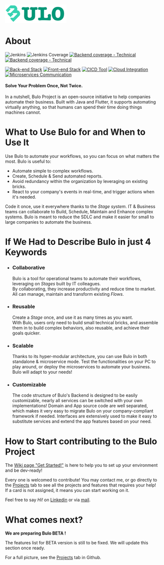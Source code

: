 <img src="docs/assets/bulo-logo-alpha-FULL-NAME.svg" width="200" alt="Bulo logo" />

# About  
![Jenkins](https://img.shields.io/jenkins/build?jobUrl=http%3A%2F%2Fload-balancer-jenkins-master-1462245991.ap-northeast-1.elb.amazonaws.com%3A8080%2Fjob%2FBackend%2520CI-Build%2F&logo=jenkins&logoColor=d24939&label=Current%20CI%20Build&labelColor=123456)
![Jenkins Coverage](https://img.shields.io/jenkins/coverage/apiv4?jobUrl=http%3A%2F%2Fload-balancer-jenkins-master-1462245991.ap-northeast-1.elb.amazonaws.com%3A8080%2Fjob%2FBackend%2520CI-Build%2F&logo=codecov&logoColor=00ff00&label=Backend%20-%20domain%20coverage&labelColor=123456)
[![Backend coverage - Technical](https://img.shields.io/badge/Backend%20--%20infra%20coverage-0%25-555555.svg?logo=codecov&logoColor=00ff00&labelColor=123456)]()
[![Backend coverage - Technical](https://img.shields.io/badge/Frontend%20--%20coverage-0%25-555555.svg?logo=codecov&logoColor=00ff00&labelColor=123456)]()


[![Back-end Stack](https://img.shields.io/badge/Back--end-Java_17_%28LTS%29-008b61.svg?logo=oracle&logoColor=f80000&labelColor=123456)]()
[![Front-end Stack](https://img.shields.io/badge/Front--end-Flutter_3.10-008b61.svg?logo=flutter&logoColor=02569b&labelColor=123456)]()
[![CICD Tool](https://img.shields.io/badge/CI/CD-Jenkins-008b61.svg?logo=jenkins&logoColor=d24939&labelColor=123456)]()
[![Cloud Integration](https://img.shields.io/badge/Cloud-AWS-008b61.svg?logo=amazonaws&logoColor=ff9900&labelColor=123456)]()
[![Microservices Communication](https://img.shields.io/badge/Inter--Services-Kafka_2.13-008b61.svg?logo=apachekafka&logoColor=dddddd&labelColor=123456)]()

#### Solve Your Problem Once, Not Twice.

In a nutshell, Bulo Project is an open-source initiative to help companies automate their business. 
Built with Java and Flutter, it supports automating virtually anything, so that humans can spend their time doing things machines cannot.

# What to Use Bulo for and When to Use It   

Use Bulo to automate your workflows, so you can focus on what matters the most. Bulo is useful to:
- Automate simple to complex workflows.
- Create, Schedule & Send automated reports.
- Avoid redundancy within the organization by leveraging on existing bricks.
- React to your company's events in real-time, and trigger actions when it's needed.

Code it once, use it everywhere thanks to the _Stage system_. IT & Business teams can collaborate to Build, Schedule, Maintain and Enhance complex systems. 
Bulo is meant to reduce the SDLC and make it easier for small to large companies to automate the business.

# If We Had to Describe Bulo in just 4 Keywords  

- ### Collaborative
    Bulo is a tool for operational teams to automate their workflows, leveraging on *Stages* built by IT colleagues.  
By collaborating, they increase productivity and reduce time to market. All can manage, maintain and transform existing *Flows*.
- ### Reusable 
    Create a *Stage* once, and use it as many times as you want.  
With Bulo, users only need to build small technical bricks, and assemble them in to build complex behaviors, also reusable, and achieve their goals quicker.
- ### Scalable
    Thanks to its hyper-modular architecture, you can use Bulo in both standalone & microservice mode.
Test the functionalities on your PC to play around, or deploy the microservices to automate your business. Bulo will adapt to your needs!
- ### Customizable  
    The code structure of Bulo's Backend is designed to be easily customizable, nearly all services can be switched with your own implementations!
    Domain and App source code are well separated, which makes it very easy to migrate Bulo on your company-compliant framework if needed.
    Interfaces are extensively used to make it easy to substitute services and extend the app features based on your need.

# How to Start contributing to the Bulo Project

The [Wiki page "Get Started!"](https://github.com/maukaim/Bulo-Project/wiki/Get-Started) is here to help you to set up your environment and be dev-ready!  

Every one is welcomed to contribute! You may contact me, or go directly to the [Projects](https://github.com/maukaim/Bulo-Project/projects) tab to see all the projects and features that requires your help! If a card is not assigned, it means you can start working on it.  

Feel free to say _Hi!_ on [Linkedin](https://www.linkedin.com/in/elkaim-julien/) or via [mail](julienelk@gmail.com). 

# What comes next?  

**We are preparing Bulo BETA !**  

The features list for BETA version is still to be fixed. We will update this section once ready.

For a full picture, see the [Projects](https://github.com/maukaim/Bulo-Project/projects) tab in Github.
